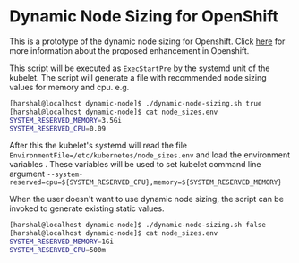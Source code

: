 # Dynamic Node Sizing for OpenShift

This is a prototype of the dynamic node sizing for Openshift. Click [here](https://github.com/openshift/enhancements/pull/642) for more information about the proposed enhancement in Openshift.

This script will be executed as `ExecStartPre` by the systemd unit of the kubelet. The script will generate a file with recommended node sizing values for memory and cpu. e.g.

```bash
[harshal@localhost dynamic-node]$ ./dynamic-node-sizing.sh true
[harshal@localhost dynamic-node]$ cat node_sizes.env
SYSTEM_RESERVED_MEMORY=3.5Gi
SYSTEM_RESERVED_CPU=0.09
```

After this the kubelet's systemd will read the file `EnvironmentFile=/etc/kubernetes/node_sizes.env` and load the environment variables . These variables will be used to set kubelet command line argument `--system-reserved=cpu=${SYSTEM_RESERVED_CPU},memory=${SYSTEM_RESERVED_MEMORY}`

When the user doesn't want to use dynamic node sizing, the script can be invoked to generate existing static values.

```bash
[harshal@localhost dynamic-node]$ ./dynamic-node-sizing.sh false
[harshal@localhost dynamic-node]$ cat node_sizes.env
SYSTEM_RESERVED_MEMORY=1Gi
SYSTEM_RESERVED_CPU=500m
```